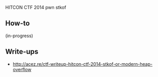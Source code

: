 HITCON CTF 2014 pwn stkof

## How-to

(in-progress)

## Write-ups

* http://acez.re/ctf-writeup-hitcon-ctf-2014-stkof-or-modern-heap-overflow
